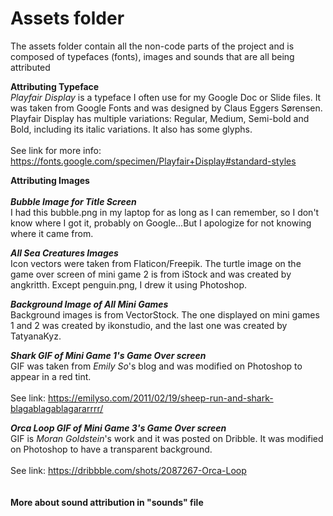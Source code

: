 # Assets folder

The assets folder contain all the non-code parts of the project and is composed of typefaces (fonts), images and sounds that are all being attributed

<b>Attributing Typeface</b>
<br>
<i>Playfair Display</i> is a typeface I often use for my Google Doc or Slide files. It was taken from Google Fonts and was designed by Claus Eggers Sørensen. Playfair Display has multiple variations: Regular, Medium, Semi-bold and Bold, including its italic variations. It also has some glyphs.
<br><br>
See link for more info: https://fonts.google.com/specimen/Playfair+Display#standard-styles


<b>Attributing Images</b>
<br>
<br>
<b><i>Bubble Image for Title Screen</i></b>
<br>
I had this bubble.png in my laptop for as long as I can remember, so I don't know where I got it, probably on Google...But I apologize for not knowing where it came from.


<b><i>All Sea Creatures Images</i></b>
<br>
Icon vectors were taken from Flaticon/Freepik. The turtle image on the game over screen of mini game 2 is from iStock and was created by angkritth. Except penguin.png, I drew it using Photoshop.


<b><i>Background Image of All Mini Games</i></b>
<br>
Background images is from VectorStock. The one displayed on mini games 1 and 2 was created by ikonstudio, and the last one was created by TatyanaKyz.


<b><i>Shark GIF of Mini Game 1's Game Over screen</i></b>
<br>
GIF was taken from <i>Emily So</i>'s blog and was modified on Photoshop to appear in a red tint.
<br><br>
See link: https://emilyso.com/2011/02/19/sheep-run-and-shark-blagablagablagararrrr/


<b><i>Orca Loop GIF of Mini Game 3's Game Over screen</i></b>
<br>
GIF is <i>Moran Goldstein</i>'s work and it was posted on Dribble. It was modified on Photoshop to have a transparent background.
<br><br>
See link: https://dribbble.com/shots/2087267-Orca-Loop
<br><br><br>
<b>More about sound attribution in "sounds" file</b>
